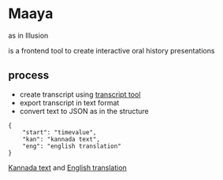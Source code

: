 # Maaya
as in Illusion

is a frontend tool to create interactive oral history presentations

## process
* create transcript using [transcript tool](http://transcribe.test.openrun.net/)
* export transcript in text format
* convert text to JSON as in the structure 
```
{
	"start": "timevalue",
	"kan": "kannada text",
	"eng": "english translation"
}
```
[Kannada text](http://gk.chaha.in/#gk-kannada) and [English translation](https://docs.google.com/document/d/1hKJPsB1KE3sJ4HOM2F3GW5-_Obb4so3vQYm9i3K1ElU/edit)